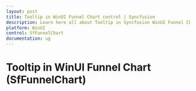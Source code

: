 ```yaml
---
layout: post
title: Tooltip in WinUI Funnel Chart control | Syncfusion
description: Learn here all about Tooltip in Syncfusion WinUI Funnel Chart(SfFunnelChart) control with key features and more.
platform: WinUI
control: SfFunnelChart
documentation: ug
---
```


# Tooltip in WinUI Funnel Chart (SfFunnelChart)

